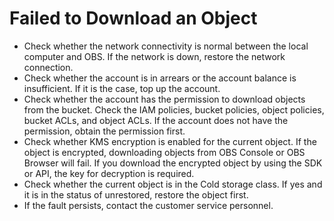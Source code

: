 # Failed to Download an Object<a name="obs_faq_0135"></a>

-   Check whether the network connectivity is normal between the local computer and OBS. If the network is down, restore the network connection.
-   Check whether the account is in arrears or the account balance is insufficient. If it is the case, top up the account.
-   Check whether the account has the permission to download objects from the bucket. Check the  IAM policies, bucket policies, object policies, bucket ACLs, and object ACLs. If the account does not have the permission, obtain the permission first.
-   Check whether KMS encryption is enabled for the current object. If the object is encrypted, downloading objects from OBS Console or OBS Browser will fail. If you download the encrypted object by using the SDK or API, the key for decryption is required.
-   Check whether the current object is in the Cold storage class. If yes and it is in the status of unrestored, restore the object first.
-   If the fault persists, contact the customer service personnel.

